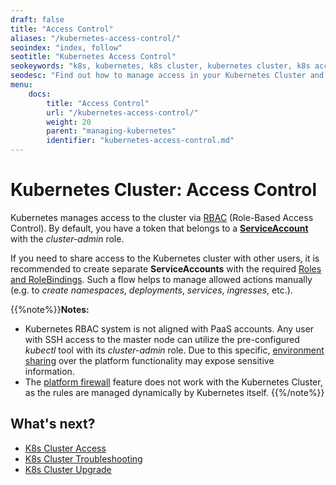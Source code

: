 ```yaml
---
draft: false
title: "Access Control"
aliases: "/kubernetes-access-control/"
seoindex: "index, follow"
seotitle: "Kubernetes Access Control"
seokeywords: "k8s, kubernetes, k8s cluster, kubernetes cluster, k8s access control, kubernetes cluster access control, share kubernetes access, role-based access control, k8s manage access"
seodesc: "Find out how to manage access in your Kubernetes Cluster and how to share access to the particular actions only."
menu:
    docs:
        title: "Access Control"
        url: "/kubernetes-access-control/"
        weight: 20
        parent: "managing-kubernetes"
        identifier: "kubernetes-access-control.md"
---
```


# Kubernetes Cluster: Access Control

Kubernetes manages access to the cluster via [RBAC](https://kubernetes.io/docs/reference/access-authn-authz/rbac/) (Role-Based Access Control). By default, you have a token that belongs to a **[ServiceAccount](https://kubernetes.io/docs/reference/access-authn-authz/service-accounts-admin/)** with the *cluster-admin* role.

If you need to share access to the Kubernetes cluster with other users, it is recommended to create separate **ServiceAccounts** with the required [Roles and RoleBindings](https://kubernetes.io/docs/reference/access-authn-authz/rbac/#default-roles-and-role-bindings). Such a flow helps to manage allowed actions manually (e.g. to *create namespaces*, *deployments*, *services*, *ingresses*, etc.).

{{%note%}}**Notes:**

- Kubernetes RBAC system is not aligned with PaaS accounts. Any user with SSH access to the master node can utilize the pre-configured *kubectl* tool with its *cluster-admin* role. Due to this specific, [environment sharing](/share-environment) over the platform functionality may expose sensitive information.
- The [platform firewall](/custom-firewall/) feature does not work with the Kubernetes Cluster, as the rules are managed dynamically by Kubernetes itself.
{{%/note%}}

## What's next?

* [K8s Cluster Access](/kubernetes-cluster-access)
* [K8s Cluster Troubleshooting](/kubernetes-troubleshooting)
* [K8s Cluster Upgrade](/kubernetes-upgrade)


